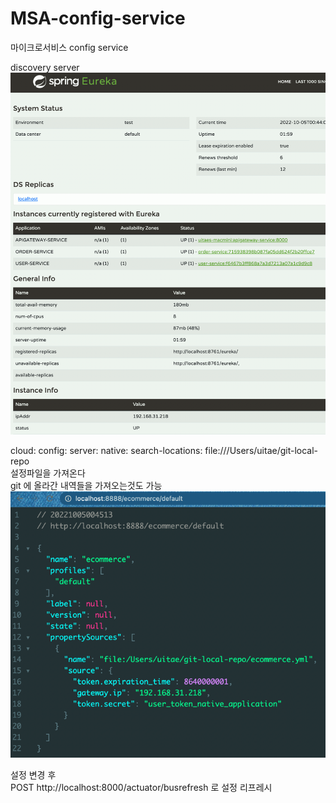 # MSA-config-service
마이크로서비스 config service

discovery server
![img.png](img.png)

cloud:
    config:
        server:
            native:
                search-locations: file:///Users/uitae/git-local-repo  
설정파일을 가져온다  
git 에 올라간 내역들을 가져오는것도 가능 
![img_1.png](img_1.png)

설정 변경 후  
POST http://localhost:8000/actuator/busrefresh 로 설정 리프레시 